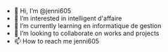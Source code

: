 - 👋 Hi, I’m @jenni605
- 👀 I’m interested in intelligent d'affaire
- 🌱 I’m currently learning en informatique de gestion
- 💞️ I’m looking to collaborate on works and projects
- 📫 How to reach me jenni605

<!---
jenni605/jenni605 is a ✨ special ✨ repository because its `README.md` (this file) appears on your GitHub profile.
You can click the Preview link to take a look at your changes.
--->
